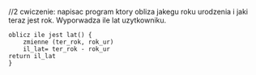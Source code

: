 //2 cwiczenie: napisac program ktory obliza jakegu roku urodzenia i jaki teraz jest rok. Wyporwadza ile lat uzytkowniku.
```
oblicz ile jest lat() {
    zmienne (ter_rok, rok_ur)
    il_lat= ter_rok - rok_ur
return il_lat
}
```
